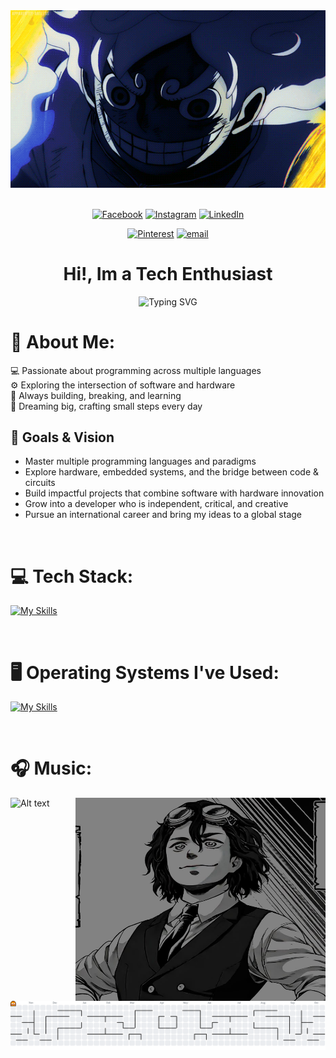 

<!--
**Fahrzaa/Fahrzaa** is a ✨ _special_ ✨ repository because its `README.md` (this file) appears on your GitHub profile.

Here are some ideas to get you started:

- 🔭 I’m currently working on ...
- 🌱 I’m currently learning ...
- 👯 I’m looking to collaborate on ...
- 🤔 I’m looking for help with ...
- 💬 Ask me about ...
- 📫 How to reach me: ...
- 😄 Pronouns: ...
- ⚡ Fun fact: ...
 - 🌱 I’m currently learning [**Laravel**](https://youtube.com)
 asdadsa
-->

<div align="center">
  <img src="lib/image/2.gif" width="700" />
</div>

<br>

<div align="center">
 
[![Facebook](https://img.shields.io/badge/Facebook-%231877F2.svg?logo=Facebook&logoColor=white)](https://facebook.com/Kafkaaes) [![Instagram](https://img.shields.io/badge/Instagram-%23E4405F.svg?logo=Instagram&logoColor=white)](https://instagram.com/fahrezachill) [![LinkedIn](https://img.shields.io/badge/LinkedIn-%230077B5.svg?logo=linkedin&logoColor=white)](https://linkedin.com/in/ZaaFtKafka)

[![Pinterest](https://img.shields.io/badge/Pinterest-%23E60023.svg?logo=Pinterest&logoColor=white)](https://pinterest.com/Kafka) [![email](https://img.shields.io/badge/Email-D14836?logo=gmail&logoColor=white)](mailto:ublpoco7@gmail.com) 

</div>

<h1 align="center">Hi!, Im a Tech Enthusiast</h1>

<p align="center">
  <img src="https://readme-typing-svg.demolab.com?font=Fira+Code&pause=1000&color=F7C52D&center=true&vCenter=true&width=600&lines=I+am+Fahreza+Ft%2C+aka+Kafka;Welcome+To+My+Github;Exploring+Code+%26+Hardware;Keep+Building+Keep+Learning" alt="Typing SVG" />
</p>



# 💫 About Me:
💻 Passionate about programming across multiple languages  <br>⚙️ Exploring the intersection of software and hardware  <br>🚀 Always building, breaking, and learning  <br>🌌 Dreaming big, crafting small steps every day

## 🎯 Goals & Vision
- Master multiple programming languages and paradigms  
- Explore hardware, embedded systems, and the bridge between code & circuits  
- Build impactful projects that combine software with hardware innovation  
- Grow into a developer who is independent, critical, and creative  
- Pursue an international career and bring my ideas to a global stage  

<br>

# 💻 Tech Stack:
[![My Skills](https://skillicons.dev/icons?i=js,html,css,python,bash,laravel,react,nodejs,postman&perline=4)](https://skillicons.dev)

<br>

# 🖥️ Operating Systems I've Used:
[![My Skills](https://skillicons.dev/icons?i=kali,windows,ubuntu,arch&perline=3)](https://skillicons.dev)

<br>

# 🎧 Music:
![Alt text](https://spotify-recently-played-readme.vercel.app/api?user=31ulmvyiuzfd7cvxyhsh626ppqk4&unique={true|1|on|yes})  <img src="lib/image/e33bc84d2d8dc25e1492ec55adf8e81b.jpg" width="400" height="325" align="right"/>


<picture>
  <source media="(prefers-color-scheme: dark)" srcset="https://raw.githubusercontent.com/Fahrzaa/Fahrzaa/output/pacman-contribution-graph-dark.svg">
  <source media="(prefers-color-scheme: light)" srcset="https://raw.githubusercontent.com/Fahrzaa/Fahrzaa/output/pacman-contribution-graph.svg">
  <img alt="pacman contribution graph" src="https://raw.githubusercontent.com/Fahrzaa/Fahrzaa/output/pacman-contribution-graph.svg">
</picture>


